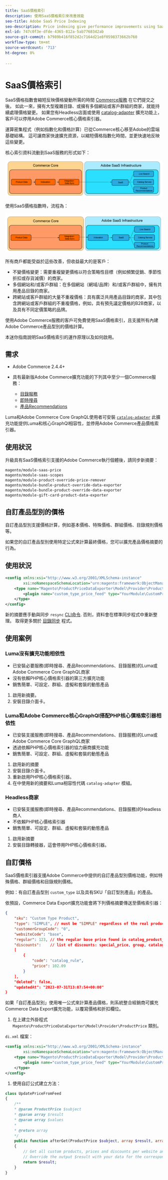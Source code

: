 ```yaml
---
title: SaaS價格索引
description: 使用SaaS價格索引來改善效能
seo-title: Adobe SaaS Price Indexing
seo-description: Price indexing give performance improvements using SaaS infrastructure
exl-id: 747c0f3e-dfde-4365-812a-5ab7768342ab
source-git-commit: b7989b416f852d2c7164d21e8f0598373662b760
workflow-type: tm+mt
source-wordcount: '713'
ht-degree: 0%

---
```


# SaaS價格索引

SaaS價格指數會縮短反映價格變動所需的時間 [Commerce服務](../landing/saas.md) 在它們提交之後。 如此一來，擁有大型複雜目錄、或擁有多個網站或客戶群組的商家，就能持續處理價格變更。
如果您有Headless店面或使用 [catalog-adapter](./catalog-adapter.md) 擴充功能上，客戶可以停用Adobe Commerce核心價格索引器。

運算密集程式（例如指數化和價格計算）已從Commerce核心移至Adobe的雲端基礎結構。 這可讓商家快速擴充資源，以縮短價格指數化時間，並更快速地反映這些變更。

核心索引資料流動到SaaS服務的形式如下：

![預設資料流程](assets/old_way.png)

使用SaaS價格指數時，流程為：

![SaaS價格指數資料流程](assets/new_way.png)

所有商戶都能受益於這些改善，但收益最大的是客戶：

* 不變價格變更：需要重複變更價格以符合策略性目標（例如頻繁促銷、季節性折扣或存貨減價）的商家。
* 多個網站和/或客戶群組：在多個網站（網域/品牌）和/或客戶群組中，擁有共用產品目錄的商家。
* 跨網站或客戶群組的大量不重複價格：具有廣泛共用產品目錄的商家，其中包含跨網站或客戶群組的不重複價格，例如，具有預先議定價格的B2B商家，以及具有不同定價策略的品牌。

使用Adobe Commerce服務的客戶可免費使用SaaS價格索引，且支援所有內建Adobe Commerce產品型別的價格計算。

本迷你指南說明SaaS價格索引的運作原理以及如何啟用。

## 需求

* Adobe Commerce 2.4.4+
* 具有最新版Adobe Commerce擴充功能的下列其中至少一個Commerce服務：

   * [目錄服務](../catalog-service/overview.md)
   * [即時搜尋](../live-search/guide-overview.md)
   * [產品Recommendations](../product-recommendations/guide-overview.md)

Luma和Adobe Commerce Core GraphQL使用者可安裝 [`catalog-adapter`](catalog-adapter.md) 此擴充功能提供Luma和核心GraphQl相容性，並停用Adobe Commerce產品價格索引器。

## 使用狀況

升級具有SaaS價格索引支援的Adobe Commerce執行個體後，請同步新摘要：

```
magento/module-saas-price
magento/module-saas-scopes
magento/module-product-override-price-remover
magento/module-bundle-product-override-data-exporter
magento/module-bundle-product-override-data-exporter
magento/module-gift-card-product-data-exporter
```

## 自訂產品型別的價格

自訂產品型別支援價格計算，例如基本價格、特殊價格、群組價格、目錄規則價格等。

如果您的自訂產品型別使用特定公式來計算最終價格，您可以擴充產品價格摘要的行為。

## 使用狀況

```xml
<config xmlns:xsi="http://www.w3.org/2001/XMLSchema-instance"
        xsi:noNamespaceSchemaLocation="urn:magento:framework:ObjectManager/etc/config.xsd">
    <type name="Magento\ProductPriceDataExporter\Model\Provider\ProductPrice">
        <plugin name="custom_type_price_feed" type="YourModule\CustomProductType\Plugin\UpdatePriceFromFeed" />
    </type>
</config>
```

新的摘要應手動與同步 `resync` [CLI命令](https://experienceleague.adobe.com/docs/commerce-merchant-services/user-guides/data-services/catalog-sync.html#resynccmdline). 否則，資料會在標準同步程式中重新整理。 取得更多關於 [目錄同步](../landing/catalog-sync.md) 程式。

## 使用案例

### Luma沒有擴充功能相依性

* 已安裝必要服務(即時搜尋、產品Recommendations、目錄服務)的Luma或Adobe Commerce Core GraphQL商家
* 沒有依賴PHP核心價格索引器的第三方擴充功能
* 銷售簡單、可設定、群組、虛擬和套裝的動態產品

1. 啟用新摘要。
1. 安裝目錄介面卡。

### Luma和Adobe Commerce核心GraphQl搭配PHP核心價格索引器相依性

* 已安裝支援服務(即時搜尋、產品Recommendations、目錄服務)的Luma或Adobe Commerce Core GraphQL商家
* 透過依賴PHP核心價格索引器的協力廠商擴充功能
* 銷售簡單、可設定、群組、虛擬和套裝的動態產品

1. 啟用新的摘要
1. 安裝目錄介面卡。
1. 重新啟用PHP核心價格索引器。
1. 在中使用新的摘要和Luma相容性代碼 `catalog-adapter` 模組。

### Headless商家

* 已安裝支援服務(即時搜尋、產品Recommendations、目錄服務)的Headless商人
* 不依賴PHP核心價格索引器
* 銷售簡單、可設定、群組、虛擬和套裝的動態產品

1. 啟用新摘要
1. 安裝目錄轉接器，這會停用PHP核心價格索引器。

## 自訂價格

SaaS價格索引器支援Adobe Commerce中提供的自訂產品型別價格功能，例如特殊價格、群組價格和目錄規則價格。

例如：有自訂產品型別  `custom_type` 以及具有SKU「自訂型別產品」的產品。

依預設，Commerce Data Export擴充功能會將下列價格摘要傳送至價格索引器：

```json
{
    "sku": "Custom Type Product",
    "type": "SIMPLE", // must be "SIMPLE" regardless of the real product type
    "customerGroupCode": "0",
    "websiteCode": "base",
    "regular": 123, // the regular base price found in catalog_product_entity_decimal table
    "discounts":    // list of discounts: special_price, group, catalog_rule
    [
        {
            "code": "catalog_rule",
            "price": 102.09
        }
    ],
    "deleted": false,
    "updatedAt": "2023-07-31T13:07:54+00:00"
}
```

如果「自訂產品型別」使用唯一公式來計算產品價格，則系統整合經銷商可擴充Commerce Data Export擴充功能，以覆寫價格和折扣欄位。

1. 在上建立外掛程式 `Magento\ProductPriceDataExporter\Model\Provider\ProductPrice` 類別。

`di.xml` 檔案：

```xml
<config xmlns:xsi="http://www.w3.org/2001/XMLSchema-instance"
        xsi:noNamespaceSchemaLocation="urn:magento:framework:ObjectManager/etc/config.xsd">
    <type name="Magento\ProductPriceDataExporter\Model\Provider\ProductPrice">
        <plugin name="custom_type_price_feed" type="YourModule\CustomProductType\Plugin\UpdatePriceFromFeed" disabled="false" />
    </type>
</config>
```

1. 使用自訂公式建立方法：

```php
class UpdatePriceFromFeed
{
    /**
    * @param ProductPrice $subject
    * @param array $result
    * @param array $values
    *
    * @return array
    */
    public function afterGet(ProductPrice $subject, array $result, array $values) : array
    {
        // Get all custom products, prices and discounts per website and customer groups
        // Override the output $result with your data for the corresponding products
        return $result;
    }
}
```
